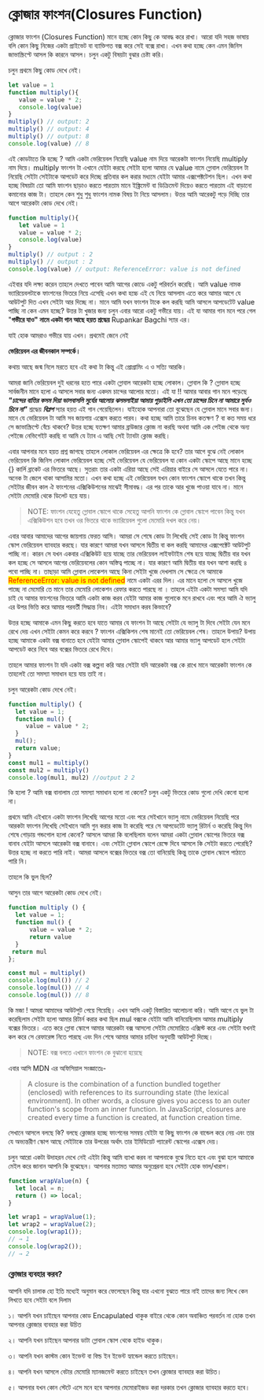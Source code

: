 # ক্লোজার ফাংশন(Closures Function)

ক্লোজার ফাংশন (Closures Function) মানে হচ্ছে কোন কিছু কে আবদ্ধ করে রাখা। আরো যদি সহজ ভাষায় বলি কোন কিছু নিজের একটা প্রাইভেট বা ব্যাক্তিগত বক্স করে সেই বক্সে রাখা। এখন কথা হচ্ছে কেন এমন জিনিস জাভাস্ক্রিপ্টে আসল কি কারনে আসল। চলুন একটু বিষয়টা বুঝার চেষ্টা করি।

চলুন প্রথমে কিছু কোড দেখে নেই।

```javascript
let value = 1
function multiply(){
   value = value * 2;
   console.log(value)
}  
multiply() // output: 2
multiply() // output: 4
multiply() // output: 8
console.log(value) // 8
```

এই কোডটাতে কি হচ্ছে ? আমি একটা ভেরিয়েবল নিয়েছি value নাম দিয়ে আরেকটা ফাংশন নিয়েছি multiply নাম দিয়ে। multiply ফাংশন টা এখানে যেইটা করছে সেইটা হলো আমার যে value নামে গ্লোবাল ভেরিয়েবল টা নিয়েছি সেইটা সেইটাকে আপডেট করে দিচ্ছে প্রতিবার কল করার মধ্যমে যেইটা আমার এক্সপেক্টটেশন ছিল। এখন কথা হচ্ছে বিষয়টা তো আমি ফাংশন ছাড়াও করতে পারতাম মানে ইঙ্ক্রিমেন্ট বা ডিক্রিমেন্ট দিয়েও করতে পারতাম এই বাড়ানো কমানোর কাজ টা। তাহলে কেন শুধু শুধু ফাংশন নামক বিষয় টা নিয়ে আসলাম। উত্তর আমি আরেকটু পড়ে দিচ্ছি তার আগে আরেকটা কোড দেখে নেই।&#x20;

```javascript
function multiply(){
   let value = 1
   value = value * 2;
   console.log(value)
}  
multiply() // output : 2
multiply() // output : 2
console.log(value) // output: ReferenceError: value is not defined
```

এইবার যদি লক্ষ্য করেন তাহলে দেখতে পাবেন আমি আগের কোডে একটু পরিবর্তন করেছি। আমি value নামক ভ্যারিয়েবলটাকে ফাংশনের ভিতরে নিয়ে এসেছি এখন কথা হচ্চে এই যে নিয়ে আসলাম এতে করে আমার আগে যে আউটপুট দিত এখন সেইটা আর দিচ্ছে না। মানে আমি যখন ফাংশন টাকে কল করছি আমি আসলে আপডেটেট value পাচ্ছি না কেন এমন হচ্ছে? উত্তর টা খুজার জন্য চলুন এবার আরো একটু গভীরে যায়। এই যা আমার গান মনে পরে গেল "**গভীরে যাও" নামে একটা গান আছে হয়ত শ্রদ্ধেয়** Rupankar Bagchi স্যার এর।

যাই হোক আমরাও গভীরে যায় এখন। প্রথমেই জেনে নেই

**ভেরিয়েবল এর জীবনকাল সম্পর্কে।**

কথায় আছে জন্ম নিলে মরতে হবে এই কথা টা কিন্তু এই প্রোগ্রামিং এ ও সত্যি আরকি।&#x20;

আমরা জানি ভেরিয়েবল দুই ধরনের হতে পারে একটা গ্লোবাল আরেকটা হচ্ছে লোকাল। গ্লোবাল কি ? গ্লোবাল হচ্ছে সার্বজনীন মানে হলো এ আসলে সবার জন্য একদম চান্দের আলোর মতো। এই যা !! আমার আবার গান মনে পড়েছে _**"চান্দের বাতির কসম দিয়া ভালবাসলি সুর্যের আলোয় ঝলমলাইয়া আমায় পুড়াইলি এখন তো চান্দের চিনে না আমারে সুর্যও চিনে না"**_ শ্রদ্ধেয় _**বিপ্লপ**_ স্যার হয়ত এই গান গেয়েছিলেন। যাইহোক আপনারা তো বুঝেছেন যে গ্লোবাল মানে সবার জন্য। মানে যে ভেরিয়েবল টা আমি সব জায়গায় এক্সেস করতে পারব। কথা হচ্ছে আমি তারে চিনব কতক্ষণ ? বা কত সময় ধরে সে জাভাস্ক্রিপ্টে বেঁচে থাকবে? উত্তর হচ্ছে যতক্ষণ আমার ব্রাউজার ক্লোজ না করছি অথবা আমি এক পেইজ থেকে অন্য পেইজে নেভিগেইট করছি বা আমি যে ট্যাব এ আছি সেই ট্যাবটা ক্লোজ করছি।

এবার আপনার মনে হয়ত প্রশ্ন জাগছে তাহলে লোকাল ভেরিয়েবল এর ক্ষেত্রে কি হবে? তার আগে বুঝে নেই লোকাল ভেরিয়েবল কি জিনিস লোকাল ভেরিয়েবল হচ্ছে সেই ভেরিয়েবল যে ভেরিয়েবল যা কোন একটা স্কোপে আছে মানে হচ্ছে {} কার্লি ব্রাকেট এর ভিতরে আছে। সুতরাং তার একটা এরিয়া আছে সেই এরিয়ার বাইরে সে আসলে যেতে পারে না। অনেক টা জেলে থাকা আসামির মতো। এখন কথা হচ্ছে এই ভেরিয়েবল যখন কোন ফাংশন স্কোপে থাকে তখন কিন্তু সেইটার জীবন কাল ঐ ফাংশনের এক্সিকিউশনের মাঝেই সীমাবদ্ধ। এর পর তাকে আর খুজে পাওয়া যাবে না। মানে সেইটা মেমোরি থেকে ডিলেট হয়ে যায়।

> NOTE: ফাংশন যেহেতু গ্লোবাল স্কোপে থাকে সেহেতু আপনি ফাংশন কে গ্লোবাল স্কোপে পাবেন কিন্তু যখন এক্সিকিউশন হবে তখন ওর ভিতরে থাকে ভ্যারিয়েবল গুলো মেমোরি দখল করে নেয়।&#x20;

এবার আবার আমাদের আগের জায়গায় ফেরত আসি। আমরা সে শেষে কোড টা লিখেছি সেই কোড টা কিন্তু ফাংশন স্কোপ ভেরিয়েবল ব্যাবহার করছে। যার কারণে আমরা যখন আসলে দ্বিতীয় বা কল করছি আমাদের এক্সপেক্টেট আউটপুট পাচ্ছি না। কারন সে যখন একবার এক্সিকিউট হয়ে যাচ্ছে তার ভেরিয়েবল লাইফটাইম শেষ হয়ে যাচ্ছে দ্বিতীয় বার যখন কল হচ্ছে সে আসলে আগের ভেরিয়েবলের কোন অস্তিত্ব পাচ্ছে না। যার কারণে আমি দ্বিতীয় বার যখন আশা করছি ৪ পবো পাচ্ছি না। তাছাড়া আমি গ্লোবাল লোকেশন আছে কিনা সেইটা খুজে দেখলাম সে ক্ষেত্রে সে আমাকে <mark style="color:red;">ReferenceError: value is not defined</mark> নামে একটা এরর দিল। এর মানে হলো সে আসলে খুজে পাচ্ছে না মেমোরি তে মানে তার মেমোরি লোকেশন রেফার করতে পারছে না । তাহলে এইটা একটা সমস্যা আমি যদি চাই যে আমার ফাংশনের ভিতরে আমি একটা কাজ করব যেইটা আমার কাজ গুলোকে মনে রাখবে এবং পরে আমি ঐ ভ্যালু এর উপর ভিত্তি করে আমার পরবর্তী সিদ্ধান্ত নিব। এইটা সমাধান করব কিভাবে?

উত্তর হচ্ছে আমাকে এমন কিছু করতে হবে যাতে আমার যে ফাংশন টা আছে সেইটা যে ভ্যালু টা দিবে সেইটা যেন মনে রেখে দেয় এখন সেইটা কেমন করে করবে ? ফাংশন এক্সিকিশন শেষ মানেই তো ভেরিয়েবল শেষ। তাহলে উপায়? উপায় হচ্ছে আমাকে একটা বক্স বানাতে হবে যেইটা আমার গ্লোবাল স্কোপেই থাকবে আর আমার ভ্যালু আপডেট হলে সেইটা আপডেট করে নিবে আর বক্সের ভিতরে রেখে দিবে।&#x20;

তাহলে আমার ফাংশন টা যদি একটা বক্স কল্পনা করি আর সেইটা যদি আরেকটা বক্স কে রাখে মানে আরেকটা ফাংশন কে তাহলেই তো সমস্যা সমাধান হয়ে যায় তাই না।&#x20;

চলুন আরেকটা কোড দেখে নেই।&#x20;

```javascript
function multiply() {
  let value = 1;
  function mul() {
     value = value * 2;
  }
  mul();  
  return value; 
}
const mul1 = multiply()
const mul2 = multiply()
console.log(mul1, mul2) //output 2 2
```

কি হলো ? আমি বক্স বানালাম তো সমস্যা সমাধান হলো না কেনো? চলুন একটু ভিতরে কোড গুলো দেখি কেনো হলো না।

প্রথমে আমি এইখানে একটা ফাংশন লিখেছি আগের মতো এবং পরে সেইখানে ভ্যালু নামে ভেরিয়েবল নিয়েছি পরে আরকটা ফাংশন লিখেছি সেইখানে আমি গুন করার কাজ টা করেছি পরে সে আপডেটেট ভ্যালু রিটার্ন ও করেছি কিন্তু দিন শেষে গোড়ায় গন্ডগোল হলো কেনো? আসলে আমরা কি বলেছিলাম বলেন আমরা একটা গ্লোবাল স্কোপের ভিতরে বক্স বানাব যেইটা আসলে আরেকটা বক্স বানাবে। এবং সেইটা গ্লোবাল স্কোপে রেক্ষে দিবে আসলে কি সেইটা করতে পেরেছি? উত্তর হচ্ছে না করতে পারি নাই। আমরা আসলে বক্সের ভিতরে বক্স তো বানিয়েছি কিন্তু তাকে গ্লোবাল স্কোপে পাঠাতে পারি নি।

তাহলে কি ভুল ছিল?

আসুন তার আগে আরেকটা কোড দেখে নেই।

```javascript
function multiply () {
  let value = 1;
  function mul() {
      value = value * 2; 
      return value
  }
 return mul
};

const mul = multiply()
console.log(mul()) // 2
console.log(mul()) // 4
console.log(mul()) // 8
```

কি মজা ! আমরা আমাদের আউটপুট পেয়ে গিয়েছি। এখন আসি একটু বিস্তারিত আলোচনা করি। আমি আগে যে ভুল টা করেছিলাম সেইটা হলো আমার রিটার্ন করার কথা ছিল mul বক্সকে যেইটা আমি বানিয়েছিলাম আমার multiply বক্সের ভিতরে। এতে করে গ্লোবা স্কোপে আমার আরেকটা বক্স আসলো সেইটা মেমোরিতে এক্সিস্ট করে এবং সেইটা যখনই কল করে সে রেফারেন্স নিতে পারছে এবং দিন শেষে আমার আমার চাহিদা অনুযায়ী আউটপুট দিচ্ছে।&#x20;

> NOTE: বক্স বলতে এখানে ফাংশন কে বুঝানো হয়েছে

এবার আসি MDN এর অফিসিয়াল সংজ্ঞাতেঃ-&#x20;

> A closure is the combination of a function bundled together (enclosed) with references to its surrounding state (the lexical environment). In other words, a closure gives you access to an outer function's scope from an inner function. In JavaScript, closures are created every time a function is created, at function creation time.

সেখানে আসলে বলছে কি? বলছে ক্লোজার হচ্ছে ফাংশনের সমন্বয় যেইটা যা কিছু ফাংশন কে বান্ডেল করে নেয় এবং তার যে অভ্যন্তরীণ স্কোপ আছে সেইটাকে তার উপরের অর্থাৎ তার ইমিডিয়েট প্যারেন্ট স্কোপের এক্সেস দেয়।&#x20;

চলুন আরো একটা উদাহরন দেখে নেই এইটা কিন্তু আমি ব্যাখা করব না আপনাকে বুঝে নিতে হবে এবং বুঝা হলে আমাকে মেইল করে জানান আপনি কি বুঝেছেন। আপনার মতামত আমার অনুপ্রেরনা হবে সেইটা হোক ভাল/খারাপ।

```javascript
function wrapValue(n) {
  let local = n;
  return () => local;
}

let wrap1 = wrapValue(1);
let wrap2 = wrapValue(2);
console.log(wrap1());
// → 1
console.log(wrap2());
// → 2
```



### ক্লোজার ব্যবহার করব?

আপনি যদি চালাক হো ইতি মধ্যেই অনুমান করে ফেলেছেন কিন্তু যার এখনো বুঝতে পারে নাই তাদের জন্য লিখে কেন লিখতে হবে সেইটা বলে দিলাম

১। আপনি যখন চাইছেন আপনার কোড Encapulated থাকুক বাইরে থেকে কোন অবাঞ্চিত পরবর্তন না হোক তখন আপনার ক্লোজার ব্যবহার করা উচিত

২। আপনি যখন চাইছেন আপনার ডাটা গ্লোবাল স্কোপ থেকে হাইড থাকুক।

৩। আপনি যখন কাস্টম কোন ইভেন্ট বা বিল্ড ইন ইভেন্ট হ্যান্ডেল করতে চাইছেন।

৪। আপনি যখন আসলে বেটার মেমোরি ম্যানজমেন্ট করতে চাইছেন তখন ক্লোজার ব্যাবহার করা উচিত।&#x20;

৫। আপনার যখন কোন স্টেটে এসে মনে হবে আপনার মেমোরাইজড করা দরকার তখন ক্লোজার ব্যাবহার করতে হবে।&#x20;

